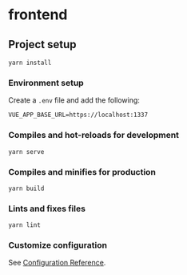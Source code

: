 # frontend

## Project setup

```
yarn install
```

### Environment setup

Create a `.env` file and add the following:

```
VUE_APP_BASE_URL=https://localhost:1337
```

### Compiles and hot-reloads for development

```
yarn serve
```

### Compiles and minifies for production

```
yarn build
```

### Lints and fixes files

```
yarn lint
```

### Customize configuration

See [Configuration Reference](https://cli.vuejs.org/config/).

